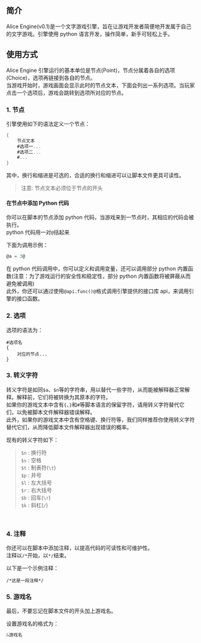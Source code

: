 ## 简介

Alice Engine(v0.1)是一个文字游戏引擎，旨在让游戏开发者简便地开发属于自己的文字游戏。引擎使用 python 语言开发，操作简单，新手可轻松上手。

## 使用方式

Alice Engine 引擎运行的基本单位是节点(Point)，节点分属着各自的选项(Choice)，选项再链接到各自的节点。<br>
当游戏开始时，游戏画面会显示此时的节点文本，下面会列出一系列选项。当玩家点击一个选项后，游戏会跳转到选项所对应的节点。

### 1. 节点

引擎使用如下的语法定义一个节点：

```as
{
    节点文本
    #选项一...
    #选项二...
    #...
}
```

其中，换行和缩进是可选的，合适的换行和缩进可以让脚本文件更具可读性。

> 注意: 节点文本必须位于节点的开头

#### 在节点中添加 Python 代码

你可以在脚本的节点添加 python 代码，当游戏来到一节点时，其相应的代码会被执行。<br>
python 代码用一对`@`括起来

下面为调用示例：

```as
@a = 3@
```

在 python 代码调用中，你可以定义和调用变量，还可以调用部分 python 内置函数(注意：为了游戏运行的安全性和稳定性，部分 python 内置函数将被屏蔽从而避免被调用)<br>
此外，你还可以通过使用`@api.func()@`格式调用引擎提供的接口库 api，来调用引擎的接口函数。

### 2. 选项

选项的语法为：

```
#选项名
{
    对应的节点...
}
```

### 3. 转义字符

转义字符是如同`$a`、`$n`等的字符串，用以替代一些字符，从而能被解释器正常解释。解释前，它们将被转换为其原本的字符。<br>
如果你的游戏文本中含有`{`、`}`和`#`等脚本语言的保留字符，请用转义字符替代它们，以免被脚本文件解释器错误解释。<br>
此外，如果你的游戏文本中含有空格键、换行符等，我们同样推荐你使用转义字符替代它们，从而降低脚本文件解释器出现错误的概率。

现有的转义字符如下：

> `$n` : 换行符 <br> `$s` : 空格 <br> `$t` : 制表符(`\t`) <br> `$p` : 井号 <br> `$l` : 左大括号 <br> `$r` : 右大括号 <br> `$b` : 回车(`\r`) <br> `$k` : 斜杠(`/`) <br>

<br>

### 4. 注释

你还可以在脚本中添加注释，以提高代码的可读性和可维护性。<br>
注释以`/*`开始，以`*/`结束。

以下是一个示例注释：

```
/*这是一段注释*/
```

### 5. 游戏名

最后，不要忘记在脚本文件的开头加上游戏名。

设置游戏名的格式为：

```as
&游戏名
```
